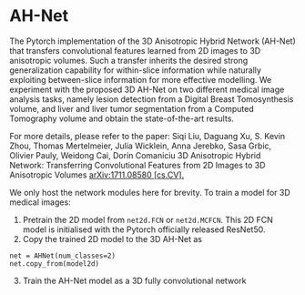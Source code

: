 # AH-Net
The Pytorch implementation of the 3D Anisotropic Hybrid Network (AH-Net) that transfers convolutional features learned from 2D images to 3D anisotropic volumes. Such a transfer inherits the desired strong generalization capability for within-slice information while naturally exploiting between-slice information for more effective modelling. We experiment with the proposed 3D AH-Net on two different medical image analysis tasks, namely lesion detection from a Digital Breast Tomosynthesis volume, and liver and liver tumor segmentation from a Computed Tomography volume and obtain the state-of-the-art results.

For more details, please refer to the paper:
Siqi Liu, Daguang Xu, S. Kevin Zhou, Thomas Mertelmeier, Julia Wicklein, Anna Jerebko, Sasa Grbic, Olivier Pauly, Weidong Cai, Dorin Comaniciu
3D Anisotropic Hybrid Network: Transferring Convolutional Features from 2D Images to 3D Anisotropic Volumes
[arXiv:1711.08580 [cs.CV].](https://arxiv.org/abs/1711.08580)


We only host the network modules here for brevity. 
To train a model for 3D medical images:
1. Pretrain the 2D model from `net2d.FCN` or `net2d.MCFCN`. This 2D FCN model is initialised with the Pytorch officially released ResNet50.
2. Copy the trained 2D model to the 3D AH-Net as 
```
net = AHNet(num_classes=2)
net.copy_from(model2d)
```
3. Train the AH-Net model as a 3D fully convolutional network
